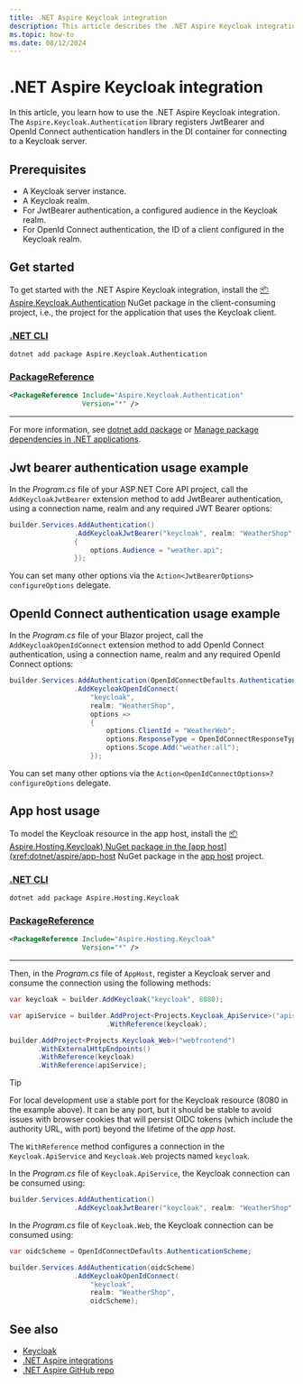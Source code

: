 ```yaml
---
title: .NET Aspire Keycloak integration
description: This article describes the .NET Aspire Keycloak integration.
ms.topic: how-to
ms.date: 08/12/2024
---
```


# .NET Aspire Keycloak integration

In this article, you learn how to use the .NET Aspire Keycloak integration. The `Aspire.Keycloak.Authentication` library registers JwtBearer and OpenId Connect authentication handlers in the DI container for connecting to a Keycloak server.

## Prerequisites

- A Keycloak server instance.
- A Keycloak realm.
- For JwtBearer authentication, a configured audience in the Keycloak realm.
- For OpenId Connect authentication, the ID of a client configured in the Keycloak realm.

## Get started

To get started with the .NET Aspire Keycloak integration, install the [📦 Aspire.Keycloak.Authentication](https://www.nuget.org/packages/Aspire.Keycloak.Authentication) NuGet package in the client-consuming project, i.e., the project for the application that uses the Keycloak client.

### [.NET CLI](#tab/dotnet-cli)

```dotnetcli
dotnet add package Aspire.Keycloak.Authentication
```

### [PackageReference](#tab/package-reference)

```xml
<PackageReference Include="Aspire.Keycloak.Authentication"
                  Version="*" />
```

---

For more information, see [dotnet add package](/dotnet/core/tools/dotnet-add-package) or [Manage package dependencies in .NET applications](/dotnet/core/tools/dependencies).

## Jwt bearer authentication usage example

In the _Program.cs_ file of your ASP.NET Core API project, call the `AddKeycloakJwtBearer` extension method to add JwtBearer authentication, using a connection name, realm and any required JWT Bearer options:

```csharp
builder.Services.AddAuthentication()
                .AddKeycloakJwtBearer("keycloak", realm: "WeatherShop", options =>
                {
                    options.Audience = "weather.api";
                });
```

You can set many other options via the `Action<JwtBearerOptions> configureOptions` delegate.

## OpenId Connect authentication usage example

In the _Program.cs_ file of your Blazor project, call the `AddKeycloakOpenIdConnect` extension method to add OpenId Connect authentication, using a connection name, realm and any required OpenId Connect options:

```csharp
builder.Services.AddAuthentication(OpenIdConnectDefaults.AuthenticationScheme)
                .AddKeycloakOpenIdConnect(
                    "keycloak", 
                    realm: "WeatherShop", 
                    options =>
                    {
                        options.ClientId = "WeatherWeb";
                        options.ResponseType = OpenIdConnectResponseType.Code;
                        options.Scope.Add("weather:all");
                    });
```

You can set many other options via the `Action<OpenIdConnectOptions>? configureOptions` delegate.

## App host usage

To model the Keycloak resource in the app host, install the [📦 Aspire.Hosting.Keycloak) NuGet package in the [app host](xref:dotnet/aspire/app-host](https://www.nuget.org/packages/Aspire.Hosting.Keycloak) NuGet package in the [app host](xref:dotnet/aspire/app-host) project.

### [.NET CLI](#tab/dotnet-cli)

```dotnetcli
dotnet add package Aspire.Hosting.Keycloak
```

### [PackageReference](#tab/package-reference)

```xml
<PackageReference Include="Aspire.Hosting.Keycloak"
                  Version="*" />
```

---

Then, in the _Program.cs_ file of `AppHost`, register a Keycloak server and consume the connection using the following methods:

```csharp
var keycloak = builder.AddKeycloak("keycloak", 8080);

var apiService = builder.AddProject<Projects.Keycloak_ApiService>("apiservice")
                        .WithReference(keycloak);

builder.AddProject<Projects.Keycloak_Web>("webfrontend")
       .WithExternalHttpEndpoints()
       .WithReference(keycloak)
       .WithReference(apiService);
```

> [!TIP]
> For local development use a stable port for the Keycloak resource (8080 in the example above). It can be any port, but it should be stable to avoid issues with browser cookies that will persist OIDC tokens (which include the authority URL, with port) beyond the lifetime of the _app host_.

The `WithReference` method configures a connection in the `Keycloak.ApiService` and `Keycloak.Web` projects named `keycloak`.

In the _Program.cs_ file of `Keycloak.ApiService`, the Keycloak connection can be consumed using:

```csharp
builder.Services.AddAuthentication()
                .AddKeycloakJwtBearer("keycloak", realm: "WeatherShop");
```

In the _Program.cs_ file of `Keycloak.Web`, the Keycloak connection can be consumed using:

```csharp
var oidcScheme = OpenIdConnectDefaults.AuthenticationScheme;

builder.Services.AddAuthentication(oidcScheme)
                .AddKeycloakOpenIdConnect(
                    "keycloak",
                    realm: "WeatherShop",
                    oidcScheme);
```

## See also

- [Keycloak](https://www.keycloak.org/)
- [.NET Aspire integrations](../fundamentals/integrations-overview.md)
- [.NET Aspire GitHub repo](https://github.com/dotnet/aspire)
